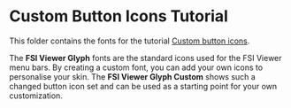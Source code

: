 # Custom Button Icons Tutorial 

This folder contains the fonts for the tutorial 
[Custom button icons](https://docs.neptunelabs.com/tutorials/custom-buttons).

The **FSI Viewer Glyph** fonts are the standard icons used for the FSI Viewer menu bars.
By creating a custom font, you can add your own icons to personalise your skin.
The **FSI Viewer Glyph Custom** shows such a changed button icon set and
can be used as a starting point for your own customization.

